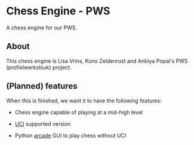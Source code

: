 # Chess Engine - PWS
A chess engine for our PWS.

## About
This chess engine is Lisa Vrins, Kuno Zeldenrust and Anbiya Popal's PWS (profielwerkstsuk) project. 

## (Planned) features
When this is finished, we want it to have the following features:

* Chess engine capable of playing at a mid-high level

* [UCI](https://en.wikipedia.org/wiki/Universal_Chess_Interface) supported version

* Python [arcade](https://arcade.academy/) GUI to play chess without UCI